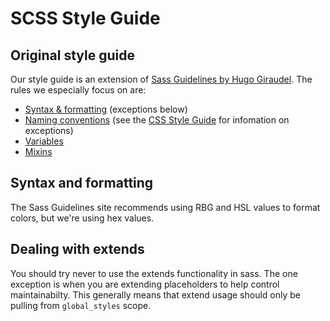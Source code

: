 
# SCSS Style Guide

## Original style guide

Our style guide is an extension of [Sass Guidelines by Hugo Giraudel](https://sass-guidelin.es/). The rules we especially focus on are:

* [Syntax & formatting](https://sass-guidelin.es/#syntax--formatting) (exceptions below)
* [Naming conventions](https://sass-guidelin.es/#naming-conventions) (see the [CSS Style Guide](css_style_guide.md) for infomation on exceptions)
* [Variables](https://sass-guidelin.es/#variables)
* [Mixins](https://sass-guidelin.es/#mixins)

## Syntax and formatting

The Sass Guidelines site recommends using RBG and HSL values to format colors, but we're using
hex values.

## Dealing with extends

You should try never to use the extends functionality in sass. The one exception is when you are extending placeholders to help control maintainabilty. This generally means that extend usage should only be pulling from `global_styles` scope.
